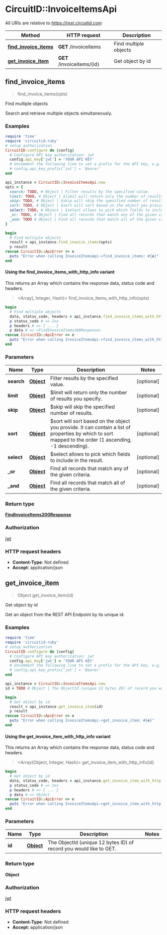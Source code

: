 # CircuitID::InvoiceItemsApi

All URIs are relative to *https://rest.circuitid.com*

| Method | HTTP request | Description |
| ------ | ------------ | ----------- |
| [**find_invoice_items**](InvoiceItemsApi.md#find_invoice_items) | **GET** /invoiceitems | Find multiple objects |
| [**get_invoice_item**](InvoiceItemsApi.md#get_invoice_item) | **GET** /invoiceitems/{id} | Get object by id |


## find_invoice_items

> <FindInvoiceItems200Response> find_invoice_items(opts)

Find multiple objects

Search and retrieve multiple objects simultaneously. 

### Examples

```ruby
require 'time'
require 'circuitid-ruby'
# setup authorization
CircuitID.configure do |config|
  # Configure API key authorization: jwt
  config.api_key['jwt'] = 'YOUR API KEY'
  # Uncomment the following line to set a prefix for the API key, e.g. 'Bearer' (defaults to nil)
  # config.api_key_prefix['jwt'] = 'Bearer'
end

api_instance = CircuitID::InvoiceItemsApi.new
opts = {
  search: TODO, # Object | Filter results by the specified value.
  limit: TODO, # Object | $limit will return only the number of results you specify.
  skip: TODO, # Object | $skip will skip the specified number of results.
  sort: TODO, # Object | $sort will sort based on the object you provide. It can contain a list of properties by which to sort mapped to the order (1 ascending, -1 descending).
  select: TODO, # Object | $select allows to pick which fields to include in the result.
  _or: TODO, # Object | Find all records that match any of the given criteria.
  _and: TODO # Object | Find all records that match all of the given criteria.
}

begin
  # Find multiple objects
  result = api_instance.find_invoice_items(opts)
  p result
rescue CircuitID::ApiError => e
  puts "Error when calling InvoiceItemsApi->find_invoice_items: #{e}"
end
```

#### Using the find_invoice_items_with_http_info variant

This returns an Array which contains the response data, status code and headers.

> <Array(<FindInvoiceItems200Response>, Integer, Hash)> find_invoice_items_with_http_info(opts)

```ruby
begin
  # Find multiple objects
  data, status_code, headers = api_instance.find_invoice_items_with_http_info(opts)
  p status_code # => 2xx
  p headers # => { ... }
  p data # => <FindInvoiceItems200Response>
rescue CircuitID::ApiError => e
  puts "Error when calling InvoiceItemsApi->find_invoice_items_with_http_info: #{e}"
end
```

### Parameters

| Name | Type | Description | Notes |
| ---- | ---- | ----------- | ----- |
| **search** | [**Object**](.md) | Filter results by the specified value. | [optional] |
| **limit** | [**Object**](.md) | $limit will return only the number of results you specify. | [optional] |
| **skip** | [**Object**](.md) | $skip will skip the specified number of results. | [optional] |
| **sort** | [**Object**](.md) | $sort will sort based on the object you provide. It can contain a list of properties by which to sort mapped to the order (1 ascending, -1 descending). | [optional] |
| **select** | [**Object**](.md) | $select allows to pick which fields to include in the result. | [optional] |
| **_or** | [**Object**](.md) | Find all records that match any of the given criteria. | [optional] |
| **_and** | [**Object**](.md) | Find all records that match all of the given criteria. | [optional] |

### Return type

[**FindInvoiceItems200Response**](FindInvoiceItems200Response.md)

### Authorization

[jwt](../README.md#jwt)

### HTTP request headers

- **Content-Type**: Not defined
- **Accept**: application/json


## get_invoice_item

> Object get_invoice_item(id)

Get object by id

Get an object from the REST API Endpoint by its unique id.

### Examples

```ruby
require 'time'
require 'circuitid-ruby'
# setup authorization
CircuitID.configure do |config|
  # Configure API key authorization: jwt
  config.api_key['jwt'] = 'YOUR API KEY'
  # Uncomment the following line to set a prefix for the API key, e.g. 'Bearer' (defaults to nil)
  # config.api_key_prefix['jwt'] = 'Bearer'
end

api_instance = CircuitID::InvoiceItemsApi.new
id = TODO # Object | The ObjectId (unique 12 bytes ID) of record you would like to GET.

begin
  # Get object by id
  result = api_instance.get_invoice_item(id)
  p result
rescue CircuitID::ApiError => e
  puts "Error when calling InvoiceItemsApi->get_invoice_item: #{e}"
end
```

#### Using the get_invoice_item_with_http_info variant

This returns an Array which contains the response data, status code and headers.

> <Array(Object, Integer, Hash)> get_invoice_item_with_http_info(id)

```ruby
begin
  # Get object by id
  data, status_code, headers = api_instance.get_invoice_item_with_http_info(id)
  p status_code # => 2xx
  p headers # => { ... }
  p data # => Object
rescue CircuitID::ApiError => e
  puts "Error when calling InvoiceItemsApi->get_invoice_item_with_http_info: #{e}"
end
```

### Parameters

| Name | Type | Description | Notes |
| ---- | ---- | ----------- | ----- |
| **id** | [**Object**](.md) | The ObjectId (unique 12 bytes ID) of record you would like to GET. |  |

### Return type

**Object**

### Authorization

[jwt](../README.md#jwt)

### HTTP request headers

- **Content-Type**: Not defined
- **Accept**: application/json

